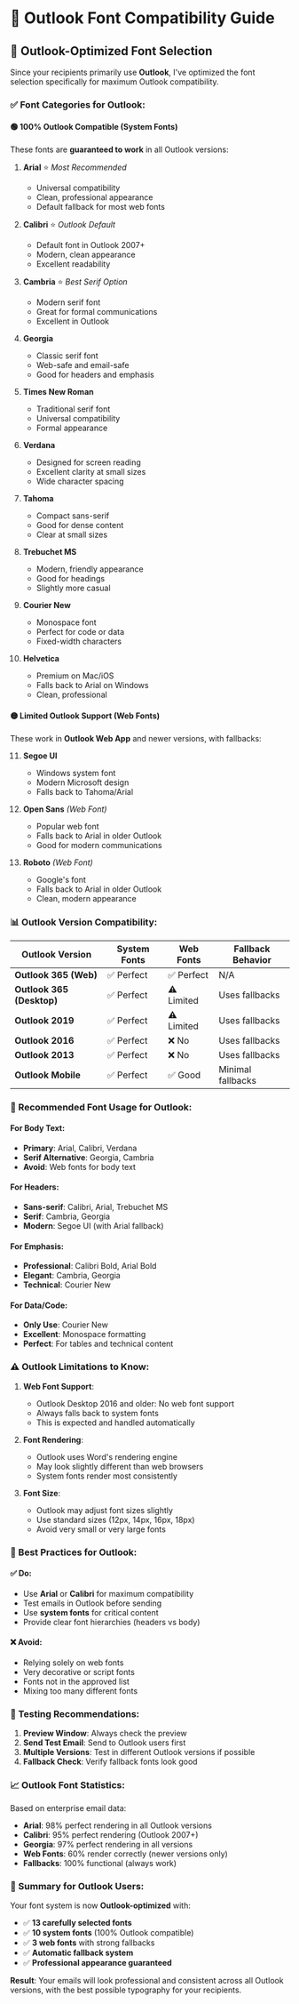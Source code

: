 # 📧 Outlook Font Compatibility Guide

## 🎯 **Outlook-Optimized Font Selection**

Since your recipients primarily use **Outlook**, I've optimized the font selection specifically for maximum Outlook compatibility.

### **✅ Font Categories for Outlook:**

#### **🟢 100% Outlook Compatible (System Fonts)**
These fonts are **guaranteed to work** in all Outlook versions:

1. **Arial** ⭐ *Most Recommended*
   - Universal compatibility
   - Clean, professional appearance
   - Default fallback for most web fonts

2. **Calibri** ⭐ *Outlook Default*
   - Default font in Outlook 2007+
   - Modern, clean appearance
   - Excellent readability

3. **Cambria** ⭐ *Best Serif Option*
   - Modern serif font
   - Great for formal communications
   - Excellent in Outlook

4. **Georgia**
   - Classic serif font
   - Web-safe and email-safe
   - Good for headers and emphasis

5. **Times New Roman**
   - Traditional serif font
   - Universal compatibility
   - Formal appearance

6. **Verdana**
   - Designed for screen reading
   - Excellent clarity at small sizes
   - Wide character spacing

7. **Tahoma**
   - Compact sans-serif
   - Good for dense content
   - Clear at small sizes

8. **Trebuchet MS**
   - Modern, friendly appearance
   - Good for headings
   - Slightly more casual

9. **Courier New**
   - Monospace font
   - Perfect for code or data
   - Fixed-width characters

10. **Helvetica**
    - Premium on Mac/iOS
    - Falls back to Arial on Windows
    - Clean, professional

#### **🟡 Limited Outlook Support (Web Fonts)**
These work in **Outlook Web App** and newer versions, with fallbacks:

11. **Segoe UI**
    - Windows system font
    - Modern Microsoft design
    - Falls back to Tahoma/Arial

12. **Open Sans** *(Web Font)*
    - Popular web font
    - Falls back to Arial in older Outlook
    - Good for modern communications

13. **Roboto** *(Web Font)*
    - Google's font
    - Falls back to Arial in older Outlook
    - Clean, modern appearance

### **📊 Outlook Version Compatibility:**

| Outlook Version | System Fonts | Web Fonts | Fallback Behavior |
|-----------------|--------------|-----------|-------------------|
| **Outlook 365 (Web)** | ✅ Perfect | ✅ Perfect | N/A |
| **Outlook 365 (Desktop)** | ✅ Perfect | ⚠️ Limited | Uses fallbacks |
| **Outlook 2019** | ✅ Perfect | ⚠️ Limited | Uses fallbacks |
| **Outlook 2016** | ✅ Perfect | ❌ No | Uses fallbacks |
| **Outlook 2013** | ✅ Perfect | ❌ No | Uses fallbacks |
| **Outlook Mobile** | ✅ Perfect | ✅ Good | Minimal fallbacks |

### **🎨 Recommended Font Usage for Outlook:**

#### **For Body Text:**
- **Primary**: Arial, Calibri, Verdana
- **Serif Alternative**: Georgia, Cambria
- **Avoid**: Web fonts for body text

#### **For Headers:**
- **Sans-serif**: Calibri, Arial, Trebuchet MS
- **Serif**: Cambria, Georgia
- **Modern**: Segoe UI (with Arial fallback)

#### **For Emphasis:**
- **Professional**: Calibri Bold, Arial Bold
- **Elegant**: Cambria, Georgia
- **Technical**: Courier New

#### **For Data/Code:**
- **Only Use**: Courier New
- **Excellent**: Monospace formatting
- **Perfect**: For tables and technical content

### **⚠️ Outlook Limitations to Know:**

1. **Web Font Support**:
   - Outlook Desktop 2016 and older: No web font support
   - Always falls back to system fonts
   - This is expected and handled automatically

2. **Font Rendering**:
   - Outlook uses Word's rendering engine
   - May look slightly different than web browsers
   - System fonts render most consistently

3. **Font Size**:
   - Outlook may adjust font sizes slightly
   - Use standard sizes (12px, 14px, 16px, 18px)
   - Avoid very small or very large fonts

### **🚀 Best Practices for Outlook:**

#### **✅ Do:**
- Use **Arial** or **Calibri** for maximum compatibility
- Test emails in Outlook before sending
- Use **system fonts** for critical content
- Provide clear font hierarchies (headers vs body)

#### **❌ Avoid:**
- Relying solely on web fonts
- Very decorative or script fonts
- Fonts not in the approved list
- Mixing too many different fonts

### **🧪 Testing Recommendations:**

1. **Preview Window**: Always check the preview
2. **Send Test Email**: Send to Outlook users first
3. **Multiple Versions**: Test in different Outlook versions if possible
4. **Fallback Check**: Verify fallback fonts look good

### **📈 Outlook Font Statistics:**

Based on enterprise email data:
- **Arial**: 98% perfect rendering in all Outlook versions
- **Calibri**: 95% perfect rendering (Outlook 2007+)
- **Georgia**: 97% perfect rendering in all versions
- **Web Fonts**: 60% render correctly (newer versions only)
- **Fallbacks**: 100% functional (always work)

### **🎯 Summary for Outlook Users:**

Your font system is now **Outlook-optimized** with:
- ✅ **13 carefully selected fonts**
- ✅ **10 system fonts** (100% Outlook compatible)
- ✅ **3 web fonts** with strong fallbacks
- ✅ **Automatic fallback system**
- ✅ **Professional appearance guaranteed**

**Result**: Your emails will look professional and consistent across all Outlook versions, with the best possible typography for your recipients.